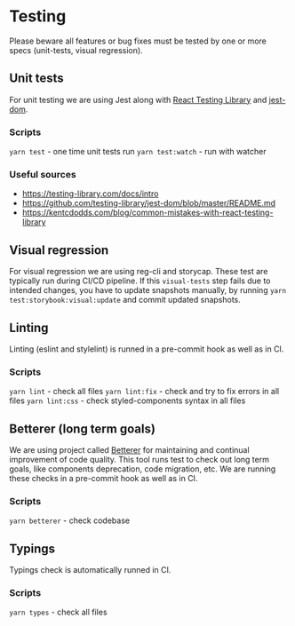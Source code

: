 # Testing

Please beware all features or bug fixes must be tested by one or more specs (unit-tests, visual regression).

## Unit tests

For unit testing we are using Jest along with [React Testing Library](https://testing-library.com/docs/intro) and [jest-dom](https://github.com/testing-library/jest-dom/blob/master/README.md).

### Scripts

`yarn test` - one time unit tests run
`yarn test:watch` - run with watcher

### Useful sources

- https://testing-library.com/docs/intro
- https://github.com/testing-library/jest-dom/blob/master/README.md
- https://kentcdodds.com/blog/common-mistakes-with-react-testing-library

## Visual regression

For visual regression we are using reg-cli and storycap. These test are typically run during CI/CD pipeline.
If this `visual-tests` step fails due to intended changes, you have to update snapshots manually, by
running `yarn test:storybook:visual:update` and commit updated snapshots.

## Linting

Linting (eslint and stylelint) is runned in a pre-commit hook as well as in CI.

### Scripts

`yarn lint` - check all files
`yarn lint:fix` - check and try to fix errors in all files
`yarn lint:css` - check styled-components syntax in all files

## Betterer (long term goals)

We are using project called [Betterer](https://phenomnomnominal.github.io/betterer/) for maintaining and continual improvement of code quality.
This tool runs test to check out long term goals, like components deprecation, code migration, etc. We are running these checks in a pre-commit hook
as well as in CI.

### Scripts

`yarn betterer` - check codebase

## Typings

Typings check is automatically runned in CI.

### Scripts

`yarn types` - check all files
